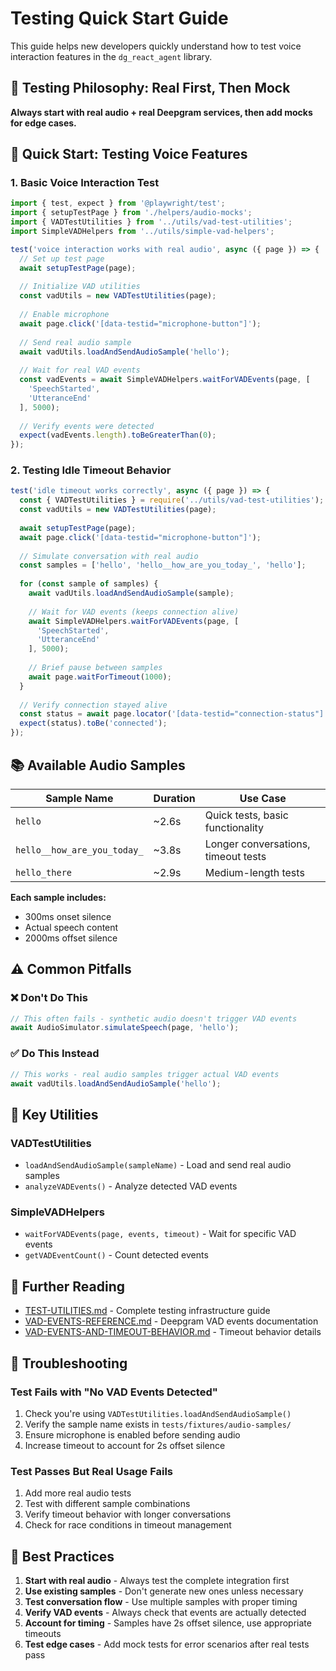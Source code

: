 # Testing Quick Start Guide

This guide helps new developers quickly understand how to test voice interaction features in the `dg_react_agent` library.

## 🎯 Testing Philosophy: Real First, Then Mock

**Always start with real audio + real Deepgram services, then add mocks for edge cases.**

## 🚀 Quick Start: Testing Voice Features

### 1. Basic Voice Interaction Test

```javascript
import { test, expect } from '@playwright/test';
import { setupTestPage } from './helpers/audio-mocks';
import { VADTestUtilities } from '../utils/vad-test-utilities';
import SimpleVADHelpers from '../utils/simple-vad-helpers';

test('voice interaction works with real audio', async ({ page }) => {
  // Set up test page
  await setupTestPage(page);
  
  // Initialize VAD utilities
  const vadUtils = new VADTestUtilities(page);
  
  // Enable microphone
  await page.click('[data-testid="microphone-button"]');
  
  // Send real audio sample
  await vadUtils.loadAndSendAudioSample('hello');
  
  // Wait for real VAD events
  const vadEvents = await SimpleVADHelpers.waitForVADEvents(page, [
    'SpeechStarted',
    'UtteranceEnd'
  ], 5000);
  
  // Verify events were detected
  expect(vadEvents.length).toBeGreaterThan(0);
});
```

### 2. Testing Idle Timeout Behavior

```javascript
test('idle timeout works correctly', async ({ page }) => {
  const { VADTestUtilities } = require('../utils/vad-test-utilities');
  const vadUtils = new VADTestUtilities(page);
  
  await setupTestPage(page);
  await page.click('[data-testid="microphone-button"]');
  
  // Simulate conversation with real audio
  const samples = ['hello', 'hello__how_are_you_today_', 'hello'];
  
  for (const sample of samples) {
    await vadUtils.loadAndSendAudioSample(sample);
    
    // Wait for VAD events (keeps connection alive)
    await SimpleVADHelpers.waitForVADEvents(page, [
      'SpeechStarted',
      'UtteranceEnd'
    ], 5000);
    
    // Brief pause between samples
    await page.waitForTimeout(1000);
  }
  
  // Verify connection stayed alive
  const status = await page.locator('[data-testid="connection-status"]').textContent();
  expect(status).toBe('connected');
});
```

## 📚 Available Audio Samples

| Sample Name | Duration | Use Case |
|-------------|----------|----------|
| `hello` | ~2.6s | Quick tests, basic functionality |
| `hello__how_are_you_today_` | ~3.8s | Longer conversations, timeout tests |
| `hello_there` | ~2.9s | Medium-length tests |

**Each sample includes:**
- 300ms onset silence
- Actual speech content  
- 2000ms offset silence

## ⚠️ Common Pitfalls

### ❌ Don't Do This
```javascript
// This often fails - synthetic audio doesn't trigger VAD events
await AudioSimulator.simulateSpeech(page, 'hello');
```

### ✅ Do This Instead
```javascript
// This works - real audio samples trigger actual VAD events
await vadUtils.loadAndSendAudioSample('hello');
```

## 🔧 Key Utilities

### VADTestUtilities
- `loadAndSendAudioSample(sampleName)` - Load and send real audio samples
- `analyzeVADEvents()` - Analyze detected VAD events

### SimpleVADHelpers  
- `waitForVADEvents(page, events, timeout)` - Wait for specific VAD events
- `getVADEventCount()` - Count detected events

## 📖 Further Reading

- [TEST-UTILITIES.md](./TEST-UTILITIES.md) - Complete testing infrastructure guide
- [VAD-EVENTS-REFERENCE.md](./VAD-EVENTS-REFERENCE.md) - Deepgram VAD events documentation
- [VAD-EVENTS-AND-TIMEOUT-BEHAVIOR.md](./VAD-EVENTS-AND-TIMEOUT-BEHAVIOR.md) - Timeout behavior details

## 🐛 Troubleshooting

### Test Fails with "No VAD Events Detected"
1. Check you're using `VADTestUtilities.loadAndSendAudioSample()`
2. Verify the sample name exists in `tests/fixtures/audio-samples/`
3. Ensure microphone is enabled before sending audio
4. Increase timeout to account for 2s offset silence

### Test Passes But Real Usage Fails
1. Add more real audio tests
2. Test with different sample combinations
3. Verify timeout behavior with longer conversations
4. Check for race conditions in timeout management

## 🎯 Best Practices

1. **Start with real audio** - Always test the complete integration first
2. **Use existing samples** - Don't generate new ones unless necessary
3. **Test conversation flow** - Use multiple samples with proper timing
4. **Verify VAD events** - Always check that events are actually detected
5. **Account for timing** - Samples have 2s offset silence, use appropriate timeouts
6. **Test edge cases** - Add mock tests for error scenarios after real tests pass
